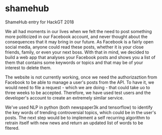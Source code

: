 # shamehub
ShameHub entry for HackGT 2018


We all had moments in our lives when we felt the need to post something more politicized in our Facebook account, and never thought about the consequences that it may bring in our future. As Facebook is a fairly open social media, anyone could read these posts, whether it is your close friends, family, or even your next boss. With that in mind, we decided to build a web app that analyses your Facebook posts and shows you a list of them that contains some keywords or topics and that may be of your interest to delete them.

The website is not currently working, once we need the authorizaztion from Facebook to be able to manage a user's posts from the API. To have it, we would need to file a request - which we are doing - that could take uo to three weeks to be accepted. Therefore, we have used test users and the developer's account to create an extremely similar service.
 
We've used NLP in python (both newspaper3k and tensorflow) to identify the key words of trending controversial topics, which could be in the user's posts. The next step would be to implement a self recurring algorithm to retrain itself with new news and return an updated list of words to be fitered.

